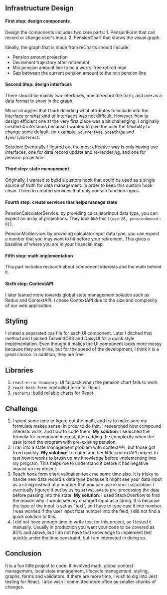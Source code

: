 ## Infrastructure Design

#### First step: design components

Design the components includes two core parts: 1. PensionForm that can record or change user's input. 2. PensionChart that shows the visual graph.

Ideally, the graph that is made from reCharts should include:

- Pension amount projection
- Decrement trajectory after retirement
- Min pension amount line to be a worry-free retired man 
- Gap between the current pension amount to the min pension line

#### Second Step: design interfaces

There should be mainly two interfaces, one to record the form, and one as a data format to show in the graph. 

Minor struggles that I had: deciding what attributes to include into the interface or what kind of interfaces was not difficult. However, how to design efficient one at the very first place was a bit challenging. I originally created 4 interfaces because I wanted to give the user the flexibility to change some default, for example, `$currentAge`, `$deathAge` and `$yearlyInterest`.

Solution: Eventually I figured out the most effective way is only having two interfaces, one for data record update and re-rendering, and one for pension projection.

#### Third step: state management
Originally, I wanted to build a custom hook that could be used as a single source of truth for data management. In order to keep this custom hook clean. I tried to created services that only contain function logics.

#### Fourth step: create services that helps manage state
PensionCalculatorService: by providing calculatorInput data type, you can expect an array of projections. They look like this `[{age:26, pensionAmount: 0}]`.

PensionMinService: by providing calculatorInput data type, you can expect a number that you may want to hit before your retirement. This gives a baseline of where you are in your financial map.


#### Fifth step: math implementation
This part includes research about component interests and the math behind it. 

#### Sixth step: ContextAPI
I later leaned more towards global state management solution such as Redux and ContextAPI. I chose ContextAPI due to the size and complexity of our web application. 


## Styling
I crated a separated css file for each UI component.
Later I ditched that method and I picked TailwindCSS and DaisyUI for a quick style implementation. Even thought it makes the UI component looks more messy because they are inline, but for the speed of the development, I think it is a great choice. In addition, they are free.

## Libraries
1. `react-error-boundary`: UI fallback when the pension chart fails to work
2. `react-hook-form`: controlled form for React
3. `recharts`: build reliable charts for React


## Challenge
1. I spent some time to figure out the math, and try to make sure my formulate makes sense. In order to do that, I researched how compound interests work, and how to code them. **My solution**: I searched the formula for compound interest, then adding the complexity when the user joined the program with pre-existing pension. 
2. I ran into a state management problem with contextAPI, but those got fixed quickly. **My solution**: I created another little contextAPI project to test how it works to brush up my knowledge before implementing into my program. This helps me to understand it before it has negative impact on my project. 
3. Reach hook form chart validation took me some time also. It is tricky to handle new data record's data type because it might see your data input as a string instead of a number that you can use in your calculation. I eventually figured it out by using `setValueAs` to pre-processing the data before passing into the state.  **My solution**: I used StackOverflow to find the reason why it would see my changed input as a string. It is because the type of the input is set as "text", so I have to type cast it into number. I was worried if the user input float number into the field, I did not find a quick solution to this. 
4. I did not have enough time to write test for this project, so I tested it manually. Usually in production you want your code to be covered as 85% and above, but I do not have that knowledge to implement test quickly under the time constraint, but I am interested in doing so. 


## Conclusion
It is a fun little project to code. It involved math, global context management, local state management, lifecycle management, styling, graphs, forms and validators. If there are more time, I wish to dig into Jest testing for React. I also wish I committed more often as smaller chunks of changes. 
